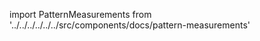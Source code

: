 
import PatternMeasurements from '../../../../../../src/components/docs/pattern-measurements'

<PatternMeasurements pattern='sandy' />

